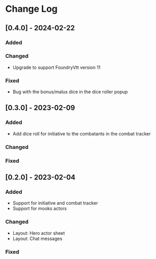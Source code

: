 # Change Log

## [0.4.0] - 2024-02-22

### Added

### Changed

- Upgrade to support FoundryVtt version 11

### Fixed

- Bug with the bonus/malus dice in the dice roller popup

## [0.3.0] - 2023-02-09

### Added

- Add dice roll for initiative to the combatants in the combat tracker

### Changed

### Fixed

## [0.2.0] - 2023-02-04

### Added

- Support for initiative and combat tracker
- Support for mooks actors

### Changed

- Layout: Hero actor sheet
- Layout: Chat messages

### Fixed

